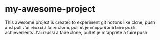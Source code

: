 # my-awesome-project
This awesome project is created to experiment git notions like clone, push and pull
J'ai réussi à faire clone, pull et je m'apprête à faire push
achievements
J'ai réussi à faire clone, pull et je m'apprête à faire push
